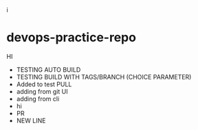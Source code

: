 i
# devops-practice-repo

HI
   - TESTING AUTO BUILD
   - TESTING BUILD WITH TAGS/BRANCH (CHOICE PARAMETER)
   - Added to test PULL
   - adding from git UI
   - adding from cli 
   - hi 
   - PR
   - NEW LINE
